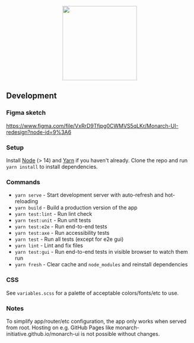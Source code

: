 <p align="center"><img src="https://user-images.githubusercontent.com/8326331/133301616-504b30a2-a015-4de8-b611-60539f133cfc.png" height="200px" /></p>

## Development

### Figma sketch

https://www.figma.com/file/VxRrD9Tfjpg0CWMVS5qLKr/Monarch-UI-redesign?node-id=9%3A6

### Setup

Install [Node](https://nodejs.org/) (> 14) and [Yarn](https://yarnpkg.com/) if you haven't already.
Clone the repo and run `yarn install` to install dependencies.

### Commands

- `yarn serve` - Start development server with auto-refresh and hot-reloading
- `yarn build` - Build a production version of the app
- `yarn test:lint` - Run lint check
- `yarn test:unit` - Run unit tests
- `yarn test:e2e` - Run end-to-end tests
- `yarn test:axe` - Run accessibility tests
- `yarn test` - Run all tests (except for e2e gui)
- `yarn lint` - Lint and fix files
- `yarn test:gui` - Run end-to-end tests in visible browser to watch them run
- `yarn fresh` - Clear cache and `node_modules` and reinstall dependencies

### CSS

See `variables.scss` for a palette of acceptable colors/fonts/etc to use.

### Notes

To simplify app/router/etc configuration, the app only works when served from root.
Hosting on e.g. GitHub Pages like monarch-initiative.github.io/monarch-ui is not possible without changes.
